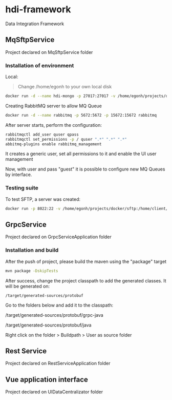 # hdi-framework
Data Integration Framework

## MqSftpService

Project declared on MqSftpService folder
### Installation of environment

Local:

> Change /home/egonh to your own local disk

```sh
docker run -d --name hdi-mongo -p 27017:27017 -v /home/egonh/projects/docker/mongodb-hdi:/data/db mongo
```

Creating RabbitMQ server to allow MQ Queue

```sh
docker run -d --name rabbitmq -p 5672:5672 -p 15672:15672 rabbitmq
```
After server starts, perform the configuration:
```sh
rabbitmqctl add_user quser qpass
rabbitmqctl set_permissions -p / quser ".*" ".*" ".*"
abbitmq-plugins enable rabbitmq_management
```
It creates a generic user, set all permissions to it and enable the UI user management

Now, with user and pass "guest" it is possible to configure new MQ Queues by interface.

### Testing suite

To test SFTP, a server was created:
```sh
docker run -p 8022:22 -v /home/egonh/projects/docker/sftp:/home/client/recv -d --name sftp_test_svr -e SFTP_USERS="client:clientPass:1001:100:recv" atmoz/sftp
```



## GrpcService
Project declared on GrpcServiceApplication folder
### Installation and build

After the push of project, please build the maven using the "package" target

```sh
mvn package -DskipTests 
```

After success, change the project classpath to add the generated classes. It will be generated on:
```
/target/generated-sources/protobuf
```
Go to the folders below and add it to the classpath:

/target/generated-sources/protobuf/grpc-java

/target/generated-sources/protobuf/java

Right click on the folder > Buildpath > User as source folder


## Rest Service
Project declared on RestServiceApplication folder

## Vue application interface
Project declared on UIDataCentralizator folder

